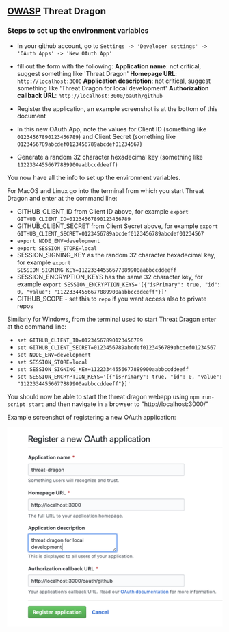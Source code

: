 ## [OWASP](https://www.owasp.org) Threat Dragon ##

### Steps to set up the environment variables ###

* In your github account, go to `Settings -> 'Developer settings' -> 'OAuth Apps' -> 'New OAuth App'`

* fill out the form with the following:
**Application name**: not critical, suggest something like 'Threat Dragon'
**Homepage URL**: `http://localhost:3000`
**Application description**: not critical, suggest something like 'Threat Dragon for local development'
**Authorization callback URL**: `http://localhost:3000/oauth/github`

* Register the application, an example screenshot is at the bottom of this document

* In this new OAuth App, note the values for Client ID (something like `01234567890123456789`) and Client Secret (something like `0123456789abcdef0123456789abcdef01234567`)

* Generate a random 32 character hexadecimal key (something like `11223344556677889900aabbccddeeff`)

You now have all the info to set up the environment variables.

For MacOS and Linux go into the terminal from which you start Threat Dragon and enter at the
command line:
* GITHUB_CLIENT_ID from Client ID above, for example `export GITHUB_CLIENT_ID=01234567890123456789`
* GITHUB_CLIENT_SECRET from Client Secret above, for example `export GITHUB_CLIENT_SECRET=0123456789abcdef0123456789abcdef01234567`
* `export NODE_ENV=development`
* `export SESSION_STORE=local`
* SESSION_SIGNING_KEY as the random 32 character hexadecimal key, for example `export SESSION_SIGNING_KEY=11223344556677889900aabbccddeeff`
* SESSION_ENCRYPTION_KEYS has the same 32 character key, for example `export SESSION_ENCRYPTION_KEYS='[{"isPrimary": true, "id": 0, "value": "11223344556677889900aabbccddeeff"}]'`
* GITHUB_SCOPE - set this to `repo` if you want access also to private repos

Similarly for Windows, from the terminal used to start Threat Dragon enter at the
command line:
* `set GITHUB_CLIENT_ID=01234567890123456789`
* `set GITHUB_CLIENT_SECRET=0123456789abcdef0123456789abcdef01234567`
* `set NODE_ENV=development`
* `set SESSION_STORE=local`
* `set SESSION_SIGNING_KEY=11223344556677889900aabbccddeeff`
* `set SESSION_ENCRYPTION_KEYS='[{"isPrimary": true, "id": 0, "value": "11223344556677889900aabbccddeeff"}]'`

You should now be able to start the threat dragon webapp using `npm run-script start` and then navigate in a browser to "http://localhost:3000/"

Example screenshot of registering a new OAuth application:


![Register new OAuth application](/td/public/content/images/register-new-OAuth-application.png)
